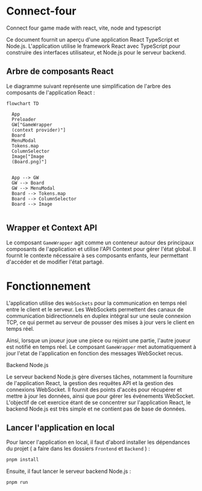 # Connect-four

Connect four game made with react, vite, node and typescript

Ce document fournit un aperçu d'une application React TypeScript et Node.js. L'application utilise le framework React avec TypeScript pour construire des interfaces utilisateur, et Node.js pour le serveur backend.

## Arbre de composants React

Le diagramme suivant représente une simplification de l'arbre des composants de l'application React :

```mermaid
flowchart TD

  App
  Preloader
  GW["GameWrapper
  (context provider)"]
  Board
  MenuModal
  Tokens.map
  ColumnSelector
  Image["Image
  (Board.png)"]


  App --> GW
  GW --> Board
  GW --> MenuModal
  Board --> Tokens.map
  Board --> ColumnSelector
  Board --> Image


```

## Wrapper et Context API

Le composant `GameWrapper` agit comme un conteneur autour des principaux composants de l'application et utilise l'API Context pour gérer l'état global.
Il fournit le contexte nécessaire à ses composants enfants, leur permettant d'accéder et de modifier l'état partagé.

# Fonctionnement

L'application utilise des `WebSockets` pour la communication en temps réel entre le client et le serveur.
Les WebSockets permettent des canaux de communication bidirectionnels en duplex intégral sur une seule connexion TCP, ce qui permet au serveur de pousser
des mises à jour vers le client en temps réel.

Ainsi, lorsque un joueur joue une piece ou rejoint une partie, l'autre joueur est notifié en temps réel.
Le composant `GameWrapper` met automatiquement à jour l'etat de l'application en fonction des messages WebSocket recus.

Backend Node.js

Le serveur backend Node.js gère diverses tâches, notamment la fourniture de l'application React, la gestion des requêtes API et la gestion des connexions WebSocket. Il fournit des points d'accès pour récupérer et mettre à jour les données, ainsi que pour gérer les événements WebSocket.
L'objectif de cet exercice étant de se concentrer sur l'application React, le backend Node.js est très simple et ne contient pas de base de données.

## Lancer l'application en local

Pour lancer l'application en local, il faut d'abord installer les dépendances du projet ( a faire dans les dossiers `Frontend` et `Backend` ) :
```bash
pnpm install
```

Ensuite, il faut lancer le serveur backend Node.js :
```bash
pnpm run
```
